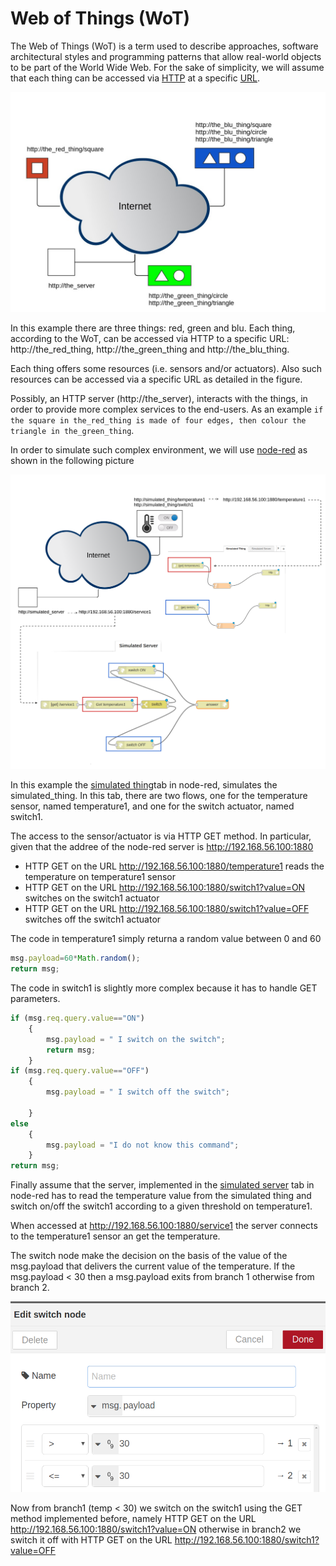 # Web of Things (WoT)

The Web of Things (WoT) is a term used to describe approaches, software architectural styles and programming patterns that allow real-world objects to be part of the World Wide Web. For the sake of simplicity, we will assume that each thing can be accessed via [HTTP](https://en.wikipedia.org/wiki/Hypertext_Transfer_Protocol) at a specific [URL](https://en.wikipedia.org/wiki/URL). 

![](/assets/web_of_things1.jpg) 

In this example there are three things: red, green and blu. Each thing, according to the WoT,  can be accessed via HTTP to a specific URL: http://the_red_thing, http://the_green_thing and http://the_blu_thing. 

Each thing offers some resources (i.e. sensors and/or actuators). Also such resources can be accessed via a specific URL as detailed  in the figure.

Possibly, an HTTP server (http://the_server), interacts with the things, in order to provide more complex services to the end-users. As an example ``if the square in the_red_thing is made of four edges, then colour the triangle in the_green_thing``. 

In order to simulate such complex environment, we will use [node-red](https://nodered.org/) as shown in the following picture

![](/assets/node-red-ex1.png) 

In this example the [simulated thing](/code/simulated_thing.nrd)tab in node-red, simulates the simulated_thing. In this tab, there are two flows, one for the temperature sensor, named temperature1, and one for the switch actuator, named switch1.

The access to the sensor/actuator is via HTTP GET method. In particular, given that the addree of the node-red server is http://192.168.56.100:1880

* HTTP GET on the URL http://192.168.56.100:1880/temperature1 reads the temperature on temperature1 sensor
* HTTP GET on the URL http://192.168.56.100:1880/switch1?value=ON switches on the switch1 actuator
* HTTP GET on the URL http://192.168.56.100:1880/switch1?value=OFF switches off the switch1 actuator

The code in temperature1 simply returna a random value between 0 and 60 

```js
msg.payload=60*Math.random();
return msg;
```

The code in switch1 is slightly more complex because it has to handle GET parameters. 

```js
if (msg.req.query.value=="ON")
    {
        msg.payload = " I switch on the switch";
        return msg;
    }
if (msg.req.query.value=="OFF")
    {
        msg.payload = " I switch off the switch";
        
    }
else
    {
        msg.payload = "I do not know this command";
    }
return msg;
```

Finally assume that the server, implemented in the [simulated server](/code/simulated_server.nrd) tab in node-red has to read the temperature value from the simulated thing and switch on/off the switch1 according to a given threshold on temperature1.

When accessed at http://192.168.56.100:1880/service1 the server connects to the temperature1 sensor an get the temperature. 

The switch node make the decision on the basis of the value of the msg.payload that delivers the current value of the temperature. If the msg.payload < 30 then a msg.payload exits from branch 1 otherwise from branch 2.

![](/assets/switch.png) 

Now from branch1 (temp < 30) we switch on the switch1 using the GET method implemented before, namely  HTTP GET on the URL http://192.168.56.100:1880/switch1?value=ON otherwise in branch2 we switch it off with  HTTP GET on the URL http://192.168.56.100:1880/switch1?value=OFF
